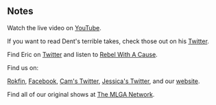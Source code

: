 ## Notes

Watch the live video on [YouTube](https://youtu.be/8JjXmDTJ8pY).

If you want to read Dent's terrible takes, check those out on his [Twitter](https://twitter.com/dentintheworld).

Find Eric on [Twitter](https://twitter.com/EricTheRed79) and listen to [Rebel With A Cause](http://www.rebelwithacausepodcast.com/).

Find us on:

[Rokfin](https://rokfin.com/TheMadOnes), [Facebook](https://www.facebook.com/WeAreTheMad/), [Cam's Twitter](https://twitter.com/CamHarless), [Jessica's Twitter](https://twitter.com/soupcanarchist), and our [website](http://wearethemad.com).

Find all of our original shows at [The MLGA Network](https://mlganetwork.com).
